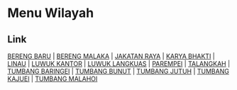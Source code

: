 # Menu Wilayah

## Link

[BERENG BARU](https://github.com/gigit-pemilu/pemilu-2024-62-kalimantan-tengah/tree/main/pilpres/hitung-suara/sub/62-kalimantan-tengah/sub/10-gunung-mas/sub/05-rungan/sub/2022-bereng-baru)
 | 
[BERENG MALAKA](https://github.com/gigit-pemilu/pemilu-2024-62-kalimantan-tengah/tree/main/pilpres/hitung-suara/sub/62-kalimantan-tengah/sub/10-gunung-mas/sub/05-rungan/sub/2023-bereng-malaka)
 | 
[JAKATAN RAYA](https://github.com/gigit-pemilu/pemilu-2024-62-kalimantan-tengah/tree/main/pilpres/hitung-suara/sub/62-kalimantan-tengah/sub/10-gunung-mas/sub/05-rungan/sub/1021-jakatan-raya)
 | 
[KARYA BHAKTI](https://github.com/gigit-pemilu/pemilu-2024-62-kalimantan-tengah/tree/main/pilpres/hitung-suara/sub/62-kalimantan-tengah/sub/10-gunung-mas/sub/05-rungan/sub/2027-karya-bhakti)
 | 
[LINAU](https://github.com/gigit-pemilu/pemilu-2024-62-kalimantan-tengah/tree/main/pilpres/hitung-suara/sub/62-kalimantan-tengah/sub/10-gunung-mas/sub/05-rungan/sub/2020-linau)
 | 
[LUWUK KANTOR](https://github.com/gigit-pemilu/pemilu-2024-62-kalimantan-tengah/tree/main/pilpres/hitung-suara/sub/62-kalimantan-tengah/sub/10-gunung-mas/sub/05-rungan/sub/2016-luwuk-kantor)
 | 
[LUWUK LANGKUAS](https://github.com/gigit-pemilu/pemilu-2024-62-kalimantan-tengah/tree/main/pilpres/hitung-suara/sub/62-kalimantan-tengah/sub/10-gunung-mas/sub/05-rungan/sub/2017-luwuk-langkuas)
 | 
[PAREMPEI](https://github.com/gigit-pemilu/pemilu-2024-62-kalimantan-tengah/tree/main/pilpres/hitung-suara/sub/62-kalimantan-tengah/sub/10-gunung-mas/sub/05-rungan/sub/2019-parempei)
 | 
[TALANGKAH](https://github.com/gigit-pemilu/pemilu-2024-62-kalimantan-tengah/tree/main/pilpres/hitung-suara/sub/62-kalimantan-tengah/sub/10-gunung-mas/sub/05-rungan/sub/2018-talangkah)
 | 
[TUMBANG BARINGEI](https://github.com/gigit-pemilu/pemilu-2024-62-kalimantan-tengah/tree/main/pilpres/hitung-suara/sub/62-kalimantan-tengah/sub/10-gunung-mas/sub/05-rungan/sub/2002-tumbang-baringei)
 | 
[TUMBANG BUNUT](https://github.com/gigit-pemilu/pemilu-2024-62-kalimantan-tengah/tree/main/pilpres/hitung-suara/sub/62-kalimantan-tengah/sub/10-gunung-mas/sub/05-rungan/sub/2014-tumbang-bunut)
 | 
[TUMBANG JUTUH](https://github.com/gigit-pemilu/pemilu-2024-62-kalimantan-tengah/tree/main/pilpres/hitung-suara/sub/62-kalimantan-tengah/sub/10-gunung-mas/sub/05-rungan/sub/2001-tumbang-jutuh)
 | 
[TUMBANG KAJUEI](https://github.com/gigit-pemilu/pemilu-2024-62-kalimantan-tengah/tree/main/pilpres/hitung-suara/sub/62-kalimantan-tengah/sub/10-gunung-mas/sub/05-rungan/sub/2015-tumbang-kajuei)
 | 
[TUMBANG MALAHOI](https://github.com/gigit-pemilu/pemilu-2024-62-kalimantan-tengah/tree/main/pilpres/hitung-suara/sub/62-kalimantan-tengah/sub/10-gunung-mas/sub/05-rungan/sub/2009-tumbang-malahoi)

